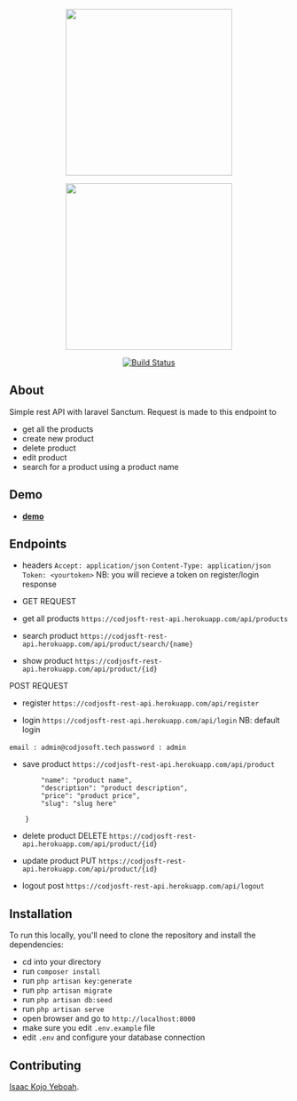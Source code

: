 <p align="center"> <a href="_blank">
<img src="http://www.codjosoft.tech/favicon_io/android-chrome-192x192.png" width="300"></a>


<p align="center"><a href="https://laravel.com" target="_blank"><img src="https://raw.githubusercontent.com/laravel/art/master/logo-lockup/5%20SVG/2%20CMYK/1%20Full%20Color/laravel-logolockup-cmyk-red.svg" width="300"></a></p>

<p align="center">
<a href="https://travis-ci.org/laravel/framework"><img src="https://travis-ci.org/laravel/framework.svg" alt="Build Status"></a>


## About 

Simple rest API with laravel Sanctum. Request is made to this endpoint to <br>

- get all the products
- create new product
- delete product
- edit product
- search for a product using a product name

## Demo

- **[demo](https://codjosft-rest-api.herokuapp.com/)**

## Endpoints
- headers
 ``` Accept: application/json ```
 ``` Content-Type: application/json ```
 ``` Token: <yourtoken> ```
NB: you will recieve a token on register/login response

- GET REQUEST

- get all products
  ```https://codjosft-rest-api.herokuapp.com/api/products```
- search product
  ```https://codjosft-rest-api.herokuapp.com/api/product/search/{name}```
- show product
  ```https://codjosft-rest-api.herokuapp.com/api/product/{id}```


POST REQUEST

- register
 ```https://codjosft-rest-api.herokuapp.com/api/register``` 

- login
 ```https://codjosft-rest-api.herokuapp.com/api/login``` 
NB: default login 

``` email : admin@codjosoft.tech ```
``` password : admin ```

- save product
 ```https://codjosft-rest-api.herokuapp.com/api/product```

```    request body {
        "name": "product name",
        "description": "product description",
        "price": "product price",
        "slug": "slug here"

    } 
  ``` 
  - delete product
  DELETE 
  ```https://codjosft-rest-api.herokuapp.com/api/product/{id}```

 - update product
  PUT
  ```https://codjosft-rest-api.herokuapp.com/api/product/{id}```

- logout
 post  ```https://codjosft-rest-api.herokuapp.com/api/logout```


## Installation

  To run this locally, you'll need to clone the repository and install the dependencies:

- cd into your directory
- run `composer install`
- run `php artisan key:generate`
- run `php artisan migrate`
- run `php artisan db:seed`
- run `php artisan serve`
- open browser and go to `http://localhost:8000`
- make sure you edit `.env.example` file
- edit `.env` and configure your database connection 

## Contributing

[Isaac Kojo Yeboah](https://github.com/kojoyeboah53i).

